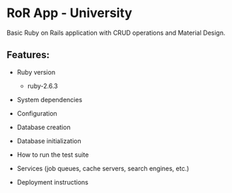 # RoR App - University

Basic Ruby on Rails application with CRUD operations and Material Design.


## Features:

* Ruby version

  - ruby-2.6.3

* System dependencies

* Configuration

* Database creation

* Database initialization

* How to run the test suite

* Services (job queues, cache servers, search engines, etc.)

* Deployment instructions
